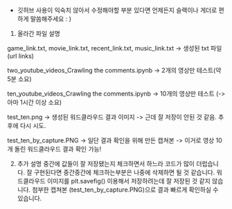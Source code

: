 * 깃허브 사용이 익숙치 않아서 수정해야할 부분 있다면 언제든지 슬랙이나 게더로 편하게 말씀해주세요 : )

1. 올라간 파일 설명

game_link.txt, movie_link.txt, recent_link.txt, music_link.txt
-> 생성된 txt 파일 (url links)

two_youtube_videos_Crawling the comments.ipynb
-> 2개의 영상만 테스트(약 5분 소요)

ten_youtube_videos_Crawling the comments.ipynb
-> 10개의 영상만 테스트 (-> 아마 1시간 이상 소요)

test_ten.png
-> 생성된 워드클라우드 결과 이미지
-> 근데 잘 저장이 안된 것 같음. 추후에 다시 시도.

test_ten_by_capture.PNG
-> 일단 결과 확인을 위해 만든 캡쳐본 
-> 이거로 영상 10개 돌린 워드클라우드 결과 확인 가능!

2. 추가 설명
중간에 값들이 잘 저장됐는지 체크하면서 하느라 코드가 많이 더럽습니다. 
잘 구현된다면 중간중간에 체크하는부분은 나중에 삭제하면 될 것 같습니다. 
워드클라우드 이미지를 plt.savefig() 이용해서 저장하려는데 잘 저장된 것 같지 않습니다. 첨부한 캡쳐본 (test_ten_by_capture.PNG)으로 결과 빠르게 확인하실 수 있습니다. 
